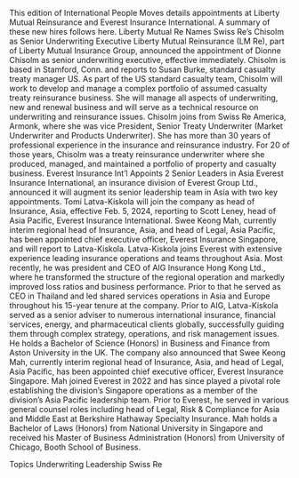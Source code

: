 This edition of International People Moves details appointments at Liberty Mutual Reinsurance and Everest Insurance International.
A summary of these new hires follows here.
Liberty Mutual Re Names Swiss Re’s Chisolm as Senior Underwriting Executive
Liberty Mutual Reinsurance (LM Re), part of Liberty Mutual Insurance Group, announced the appointment of Dionne Chisolm as senior underwriting executive, effective immediately. Chisolm is based in Stamford, Conn. and reports to Susan Burke, standard casualty treaty manager US.
As part of the US standard casualty team, Chisolm will work to develop and manage a complex portfolio of assumed casualty treaty reinsurance business. She will manage all aspects of underwriting, new and renewal business and will serve as a technical resource on underwriting and reinsurance issues.
Chisolm joins from Swiss Re America, Armonk, where she was vice President, Senior Treaty Underwriter (Market Underwriter and Products Underwriter). She has more than 30 years of professional experience in the insurance and reinsurance industry. For 20 of those years, Chisolm was a treaty reinsurance underwriter where she produced, managed, and maintained a portfolio of property and casualty business.
Everest Insurance Int’l Appoints 2 Senior Leaders in Asia
Everest Insurance International, an insurance division of Everest Group Ltd., announced it will augment its senior leadership team in Asia with two key appointments.
Tomi Latva-Kiskola will join the company as head of Insurance, Asia, effective Feb. 5, 2024, reporting to Scott Leney, head of Asia Pacific, Everest Insurance International. Swee Keong Mah, currently interim regional head of Insurance, Asia, and head of Legal, Asia Pacific, has been appointed chief executive officer, Everest Insurance Singapore, and will report to Latva-Kiskola.
Latva-Kiskola joins Everest with extensive experience leading insurance operations and teams throughout Asia. Most recently, he was president and CEO of AIG Insurance Hong Kong Ltd., where he transformed the structure of the regional operation and markedly improved loss ratios and business performance.
Prior to that he served as CEO in Thailand and led shared services operations in Asia and Europe throughout his 15-year tenure at the company. Prior to AIG, Latva-Kiskola served as a senior adviser to numerous international insurance, financial services, energy, and pharmaceutical clients globally, successfully guiding them through complex strategy, operations, and risk management issues.
He holds a Bachelor of Science (Honors) in Business and Finance from Aston University in the UK.
The company also announced that Swee Keong Mah, currently interim regional head of Insurance, Asia, and head of Legal, Asia Pacific, has been appointed chief executive officer, Everest Insurance Singapore. Mah joined Everest in 2022 and has since played a pivotal role establishing the division’s Singapore operations as a member of the division’s Asia Pacific leadership team.
Prior to Everest, he served in various general counsel roles including head of Legal, Risk & Compliance for Asia and Middle East at Berkshire Hathaway Specialty Insurance. Mah holds a Bachelor of Laws (Honors) from National University in Singapore and received his Master of Business Administration (Honors) from University of Chicago, Booth School of Business.

Topics
Underwriting
Leadership
Swiss Re
